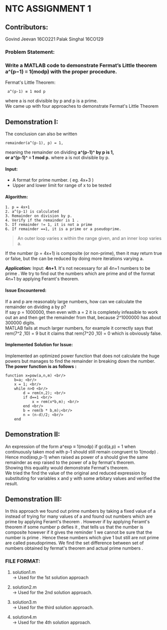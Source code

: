 
# NTC ASSIGNMENT 1

## Contributors:

Govind Jeevan	16CO221
Palak Singhal	16CO129 <br/>


### Problem Statement:
### Write a MATLAB code to demonstrate Fermat’s Little theorem a^(p−1) ≡ 1(modp) with the proper procedure.

Fermat's Little Theorem:

     a^(p-1) ≡ 1 mod p
     
where a is not divisible by p and p is a prime.<br/>
 We came up with four approaches to demonstrate Fermat's Little Theorem

## Demonstration I:

The conclusion can also be written 

    remainder(a^(p-1), p) = 1, 

meaning the remainder on dividing 
**a^(p-1)^  by p is 1,  
or
 a^(p-1)^ ≡ 1 mod p.** 
 where a is not divisible by p.<br/>
#### Input: 
 - A format for prime number. ( eg. 4x+3 ) 
 - Upper and lower limit for range of x to be tested

#### Algorithm:
    1. p = 4x+1
    2. a^(p-1) is calculated
    3. Remainder on division by p.
    4. Verify if the remainder is 1 .
    5. If remainder != 1, it is not a prime
    6. If remainder ==1, it is a prime or a pseudoprime. 

> An outer loop varies x within the range given, and an inner loop
> varies a.

If the number (p = 4x+1) is composite (or non-prime), then it may return true or false, but the can be reduced by doing more iterations varying a.

***Application:***
Input: **4n+1**. It's not necessary for all 4n+1 numbers to be prime . 
We try to find out the numbers which are prime and of the format 4n+1 by applying Feramt's theorem.


#### Issue Encountered:

If a and p are reasonably large numbers, how can we calculate the remainder on dividing a by p? <br/>
If say p = 1000000, then even with a = 2 it is completely infeasible to work out an and then get the remainder from that, because 2^1000000 has about 300000 digits.<br/>
MATLAB fails at much larger numbers, for example it correctly says that rem(7^2 ,10) = 9 but it claims that rem(7^20 ,10) = 0 which is obviously false.<br/>

#### Implemented Solution for Issue:

Implemented an optimized power function that does not calculate the huge powers but manages to find the remainder in breaking down the number.<br/>
**The power function is as follows :** <br/>

    function x=pow(a,n,m) <br/>
        b=a; <br/>
        x = 1; <br/>
        while n>O <br/>
            d = rem(n,2); <br/>
            if d==1 <br/>
                x = rem(x*b,m); <br/>
            end <br/>
            b = rem(b * b,m);<br/>
            n = (n-d)/2; <br/>
        end

## Demonstration II:

An expression of the form a^exp ≡ 1(modp) if gcd(a,p) = 1 when continuously taken mod with p-1 should still remain congruent to 1(modp) . Hence mod(exp,p-1) when raised as power of a should give the same remainder as exp raised to the power of a by fermat's theorem. <br/> 
Showing this equality would demonstrate Fermat's theorem. <br/>
We tried the find the value of the original and reduced expression by substituting for variables x and y with some arbitary values and verified the result. <br/>


## Demonstration III:

In this approach we found out prime numbers by taking a fixed value of a instead of trying for many values of a and found out numbers which are prime by applying Feramt's theorem . However if by applying Feramt's theorem if some number p defies it , that tells us that the number is composite however if it gives the reminder 1 we cannot be sure that the number is prime . Hence these numbers which give 1 but still are not prime are called pseudoprimes. We find the set difference between set of numbers obtained by fermat's theorem and actual prime numbers .

### FILE FORMAT:

1. solution1.m<br/>
-> Used for the 1st solution approach<br/>

2. solution2.m<br/>
-> Used for the 2nd solution approach.<br/>

3. solution3.m<br/>
-> Used for the third solution approach.<br/>

4. solution4.m<br/>
-> Used for the 4th solution approach.<br/>





